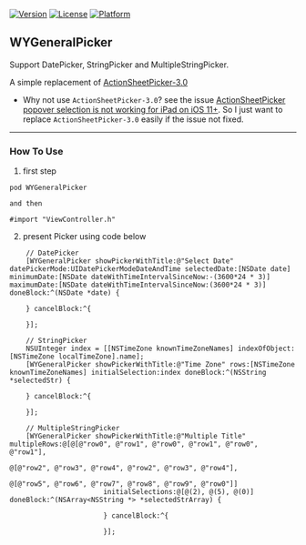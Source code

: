 [![Version](http://img.shields.io/cocoapods/v/WYGeneralPicker.svg)](https://cocoapods.org/pods/WYGeneralPicker)
[![License](https://img.shields.io/cocoapods/l/WYGeneralPicker.svg)](https://cocoapods.org/pods/WYGeneralPicker)
[![Platform](https://img.shields.io/cocoapods/p/WYGeneralPicker.svg)](http://cocoadocs.org/docsets/WYGeneralPicker)

## WYGeneralPicker
Support DatePicker, StringPicker and MultipleStringPicker.

A simple replacement of [ActionSheetPicker-3.0](!https://github.com/skywinder/ActionSheetPicker-3.0)

* Why not use `ActionSheetPicker-3.0`?
   see the issue [ActionSheetPicker popover selection is not working for iPad on iOS 11+](!https://github.com/skywinder/ActionSheetPicker-3.0/issues/384). So I just want to replace `ActionSheetPicker-3.0` easily if the issue not fixed.
---

### How To Use

1. first step

 `pod WYGeneralPicker`

    and then

 `#import "ViewController.h"`

2. present Picker using code below

```
    // DatePicker
    [WYGeneralPicker showPickerWithTitle:@"Select Date" datePickerMode:UIDatePickerModeDateAndTime selectedDate:[NSDate date] minimumDate:[NSDate dateWithTimeIntervalSinceNow:-(3600*24 * 3)] maximumDate:[NSDate dateWithTimeIntervalSinceNow:(3600*24 * 3)] doneBlock:^(NSDate *date) {

    } cancelBlock:^{

    }];
```

```
    // StringPicker
    NSUInteger index = [[NSTimeZone knownTimeZoneNames] indexOfObject:[NSTimeZone localTimeZone].name];
    [WYGeneralPicker showPickerWithTitle:@"Time Zone" rows:[NSTimeZone knownTimeZoneNames] initialSelection:index doneBlock:^(NSString *selectedStr) {

    } cancelBlock:^{

    }];
```


```
    // MultipleStringPicker
    [WYGeneralPicker showPickerWithTitle:@"Multiple Title" multipleRows:@[@[@"row0", @"row1", @"row0", @"row1", @"row0", @"row1"],
                                                                          @[@"row2", @"row3", @"row4", @"row2", @"row3", @"row4"],
                                                                          @[@"row5", @"row6", @"row7", @"row8", @"row9", @"row0"]]
                       initialSelections:@[@(2), @(5), @(0)] doneBlock:^(NSArray<NSString *> *selectedStrArray) {

                       } cancelBlock:^{

                       }];
```
